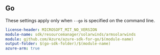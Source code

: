 ## Go

These settings apply only when `--go` is specified on the command line.

```yaml $(go) && $(track2)
license-header: MICROSOFT_MIT_NO_VERSION
module-name: sdk/resourcemanager/solarwinds/armsolarwinds
module: github.com/Azure/azure-sdk-for-go/$(module-name)
output-folder: $(go-sdk-folder)/$(module-name)
azure-arm: true
```
